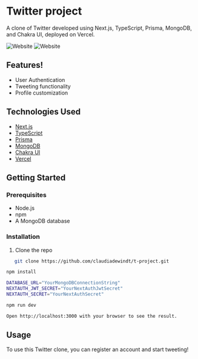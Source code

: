﻿# Twitter project 

A clone of Twitter developed using Next.js, TypeScript, Prisma, MongoDB, and Chakra UI, deployed on Vercel.

![Website](https://github.com/claudiadewindt/t-project/assets/55986532/675b61d5-ced2-4b9c-8b7f-c0cfa94e941e)
![Website](https://github.com/claudiadewindt/t-project/assets/55986532/10fd7562-420d-4440-8e03-e8d1992860f1)


## Features!


- User Authentication
- Tweeting functionality
- Profile customization

## Technologies Used

- [Next.js](https://nextjs.org/)
- [TypeScript](https://www.typescriptlang.org/)
- [Prisma](https://www.prisma.io/)
- [MongoDB](https://www.mongodb.com/)
- [Chakra UI](https://chakra-ui.com/)
- [Vercel](https://vercel.com/)

## Getting Started

### Prerequisites

- Node.js
- npm
- A MongoDB database

### Installation

1. Clone the repo

```bash
   git clone https://github.com/claudiadewindt/t-project.git
```

```bash
npm install

DATABASE_URL="YourMongoDBConnectionString"
NEXTAUTH_JWT_SECRET="YourNextAuthJwtSecret"
NEXTAUTH_SECRET="YourNextAuthSecret"

npm run dev

Open http://localhost:3000 with your browser to see the result.
```

## Usage
To use this Twitter clone, you can register an account and start tweeting!

